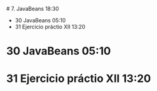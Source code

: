 # 7. JavaBeans 18:30
   * 30 JavaBeans 05:10
   * 31 Ejercicio práctio XII 13:20
   
# 30 JavaBeans 05:10
# 31 Ejercicio práctio XII 13:20   
